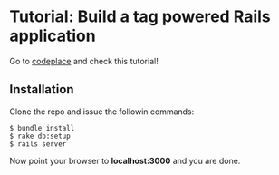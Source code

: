 # Tutorial: Build a tag powered Rails application

Go to [codeplace](https://www.codeplace.com) and check this tutorial!

## Installation
Clone the repo and issue the followin commands:

    $ bundle install
    $ rake db:setup
    $ rails server

Now point your browser to **localhost:3000** and you are done.

